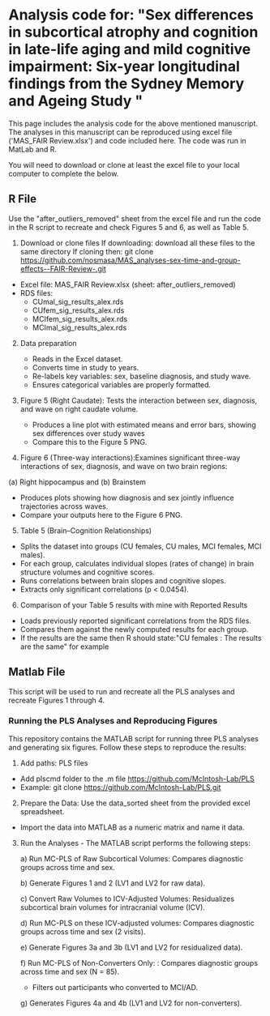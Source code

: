 # Analysis code for: "Sex differences in subcortical atrophy and cognition in late-life aging and mild cognitive impairment: Six-year longitudinal findings from the Sydney Memory and Ageing Study "
This page includes the analysis code for the above mentioned manuscript. The analyses in this manuscript can be reproduced using excel file ('MAS_FAIR Review.xlsx') and code included here. The code was run in MatLab and R. 

You will need to download or clone at least the excel file to your local computer to complete the below. 

## R File  
Use the "after_outliers_removed" sheet from the excel file and run the code in the R script to recreate and check Figures 5 and 6, as well as Table 5. 

1. Download or clone files
   If downloading: download all these files to the same directory
   If cloning then: git clone https://github.com/nosmasa/MAS_analyses-sex-time-and-group-effects--FAIR-Review-.git
- Excel file: MAS_FAIR Review.xlsx (sheet: after_outliers_removed)
- RDS files:
  - CUmal_sig_results_alex.rds
  - CUfem_sig_results_alex.rds
  - MCIfem_sig_results_alex.rds
  - MCImal_sig_results_alex.rds

2. Data preparation
   - Reads in the Excel dataset.
   - Converts time in study to years.
   - Re-labels key variables: sex, baseline diagnosis, and study wave.
   - Ensures categorical variables are properly formatted.

3. Figure 5 (Right Caudate): Tests the interaction between sex, diagnosis, and wave on right caudate volume.
   - Produces a line plot with estimated means and error bars, showing sex differences over study waves
   - Compare this to the Figure 5 PNG.

4. Figure 6 (Three-way interactions):Examines significant three-way interactions of sex, diagnosis, and wave on two brain regions:

(a) Right hippocampus and (b) Brainstem
  - Produces plots showing how diagnosis and sex jointly influence trajectories across waves.
  - Compare your outputs here to the Figure 6 PNG. 

5. Table 5 (Brain–Cognition Relationships)
  - Splits the dataset into groups (CU females, CU males, MCI females, MCI males).
  - For each group, calculates individual slopes (rates of change) in brain structure volumes and cognitive scores.
  - Runs correlations between brain slopes and cognitive slopes.
  - Extracts only significant correlations (p < 0.0454).

6. Comparison of your Table 5 results with mine with Reported Results

  - Loads previously reported significant correlations from the RDS files.
  - Compares them against the newly computed results for each group.
  - If the results are the same then R should state:"CU females : The results are the same" for example 
  

## Matlab File  
This script will be used to run and recreate all the PLS analyses and recreate Figures 1 through 4. 

### Running the PLS Analyses and Reproducing Figures

This repository contains the MATLAB script for running three PLS analyses and generating six figures. Follow these steps to reproduce the results:

1. Add paths: PLS files 
  - Add plscmd folder to the .m file https://github.com/McIntosh-Lab/PLS
  - Example: git clone https://github.com/McIntosh-Lab/PLS.git

2. Prepare the Data: Use the data_sorted sheet from the provided excel spreadsheet.
  - Import the data into MATLAB as a numeric matrix and name it data.

3. Run the Analyses - The MATLAB script performs the following steps:
   
    a) Run MC-PLS of Raw Subcortical Volumes: Compares diagnostic groups across time and sex.

    b) Generate Figures 1 and 2 (LV1 and LV2 for raw data).

    c) Convert Raw Volumes to ICV-Adjusted Volumes: Residualizes subcortical brain volumes for intracranial volume (ICV).
  
    d) Run MC-PLS on these ICV-adjusted volumes: Compares diagnostic groups across time and sex (2 visits).

    e) Generate Figures 3a and 3b (LV1 and LV2 for residualized data).

    f) Run MC-PLS of Non-Converters Only: : Compares diagnostic groups across time and sex (N = 85). 
    - Filters out participants who converted to MCI/AD.

    g) Generates Figures 4a and 4b (LV1 and LV2 for non-converters).
